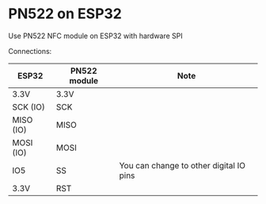 # PN522 on ESP32

Use PN522 NFC module on ESP32 with hardware SPI

Connections:

| ESP32     | PN522 module | Note                                    |
|-----------|--------------|-----------------------------------------|
| 3.3V      | 3.3V         |                                         |
| SCK (IO)  | SCK          |                                         |
| MISO (IO) | MISO         |                                         |
| MOSI (IO) | MOSI         |                                         |
| IO5       | SS           | You can change to other digital IO pins |
| 3.3V      | RST          |                                         |





